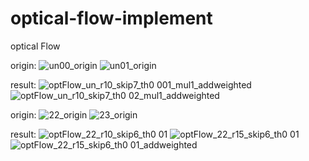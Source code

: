 # optical-flow-implement

optical Flow

origin:
![un00_origin](https://user-images.githubusercontent.com/87146486/171916908-44fb7a61-d413-41d7-ac2b-8b6da92a6a55.png)
![un01_origin](https://user-images.githubusercontent.com/87146486/171916918-9adb699b-7bf2-41b9-b336-220e9068244f.png)

result:
![optFlow_un_r10_skip7_th0 001_mul1_addweighted](https://user-images.githubusercontent.com/87146486/171916939-2a244d37-ba4a-403b-b742-6576cebaa930.png)
![optFlow_un_r10_skip7_th0 02_mul1_addweighted](https://user-images.githubusercontent.com/87146486/171916946-b4b762da-60c3-43c2-96f8-b2fd283c821e.png)


origin:
![22_origin](https://user-images.githubusercontent.com/87146486/171916967-01ad8c7c-825a-436f-8956-cdbde162bb91.png)
![23_origin](https://user-images.githubusercontent.com/87146486/171916973-5479fb40-a660-4b07-91d3-8150684b97ac.png)

result:
![optFlow_22_r10_skip6_th0 01](https://user-images.githubusercontent.com/87146486/171916990-fd342e58-eb4e-4091-9788-fca49628fdce.png)
![optFlow_22_r15_skip6_th0 01](https://user-images.githubusercontent.com/87146486/171916999-9a9e80cd-2f4b-48ab-a4b8-5db431cd33ec.png)
![optFlow_22_r15_skip6_th0 01_addweighted](https://user-images.githubusercontent.com/87146486/171917002-d5125905-ef31-4484-b61b-b082e5fe6e0a.png)

